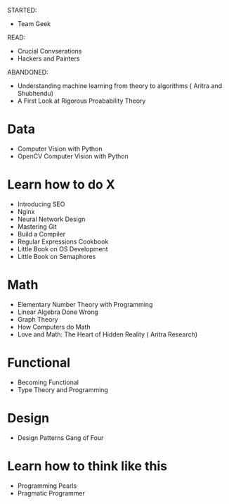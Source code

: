 STARTED:
* Team Geek

READ:

* Crucial Convserations
* Hackers and Painters

ABANDONED:

* Understanding machine learning from theory to algorithms ( Aritra and Shubhendu)
* A First Look at Rigorous Proabability Theory

# Data
* Computer Vision with Python
* OpenCV Computer Vision with Python

# Learn how to do X
* Introducing SEO
* Nginx
* Neural Network Design
* Mastering Git
* Build a Compiler
* Regular Expressions Cookbook
* Little Book on OS Development
* Little Book on Semaphores

# Math
* Elementary Number Theory with Programming
* Linear Algebra Done Wrong
* Graph Theory
* How Computers do Math
* Love and Math: The Heart of Hidden Reality ( Aritra Research)

# Functional
* Becoming Functional
* Type Theory and Programming

# Design
* Design Patterns Gang of Four

# Learn how to think like this

* Programming Pearls
* Pragmatic Programmer
